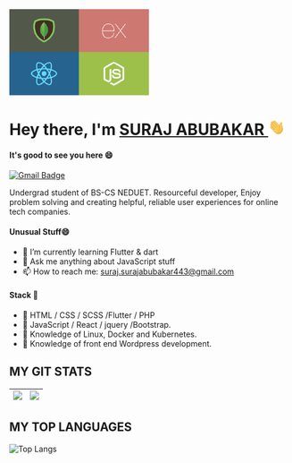 <img align="centre" src="Untitled-1.png"/>
<h1>Hey there, I'm <a  href="https://https://github.com/sadiqabubakar526">SURAJ ABUBAKAR </a> <img  src="https://raw.githubusercontent.com/ABSphreak/ABSphreak/master/gifs/Hi.gif" width="30px"></h1>


#### It's good to see you here 😄 
[![Gmail Badge](https://img.shields.io/badge/suraj.surajabubakar443@gmail.com-30302f?style=flat&logo=Gmail&logoColor=red)](mailto:suraj.surajabubakar443@gmail.com)



Undergrad student of BS-CS NEDUET. Resourceful developer, Enjoy problem solving and creating helpful, reliable user experiences for online tech
companies.

#### Unusual Stuff😄
- 🌱 I’m currently learning Flutter & dart
- 💬 Ask me anything about JavaScript stuff
- 📫 How to reach me: suraj.surajabubakar443@gmail.com 

#### Stack :blue_book:

- :paperclip: HTML / CSS / SCSS /Flutter / PHP 
- :paperclip: JavaScript / React / jquery /Bootstrap.
- :paperclip: Knowledge of Linux, Docker and Kubernetes.
- :paperclip: Knowledge of front end Wordpress development.

## MY GIT STATS
|<img src="https://github-readme-stats.vercel.app/api?username=sadiqabubakar526&&show_icons=true&&hide_border=false&&theme=radical&&count_private=true"/>|<img src="https://github-readme-streak-stats.herokuapp.com/?user=sadiqabubakar526&&theme=radical&&hide_border=false&&show_icons=true"/>|
|---|---|


## MY TOP LANGUAGES
![Top Langs](https://github-readme-stats.vercel.app/api/top-langs/?username=sadiqabubakar526&theme=radical&title_color=8E2DE2&text_color=fff)
